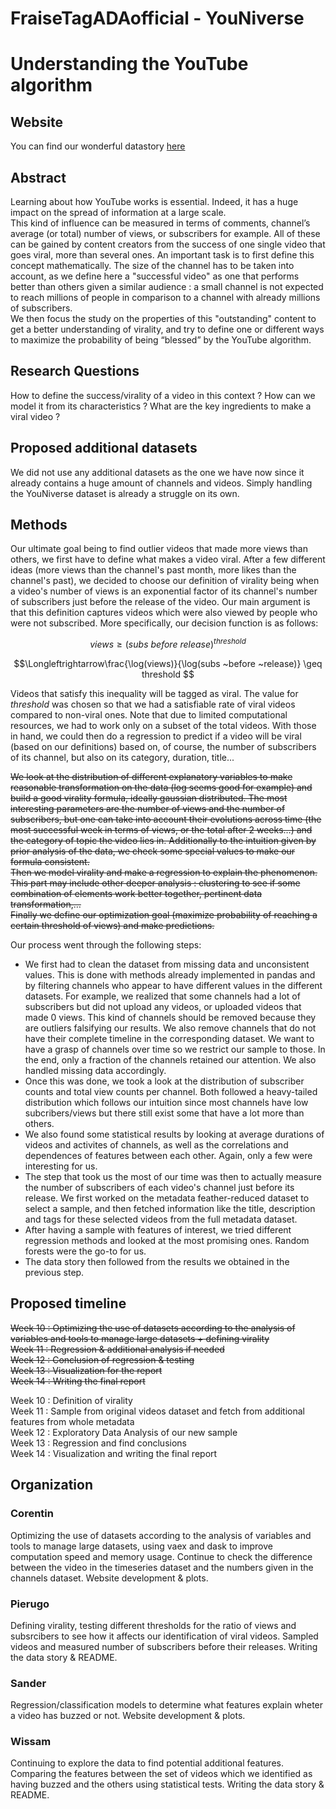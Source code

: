 # FraiseTagADAofficial - YouNiverse
# Understanding the YouTube algorithm

## Website
You can find our wonderful datastory [here](https://sandermiesen.github.io/FraiseTagADA_site/)

## Abstract
Learning about how YouTube works is essential. Indeed, it has a huge impact on the spread of information at a large scale.  
This kind of influence can be measured in terms of comments, channel’s average (or total) number of views, or subscribers for example. All of these can be gained by content creators from the success of one single video that goes viral, more than several ones. An important task is to first define this concept mathematically. The size of the channel has to be taken into account, as we define here a "successful video" as one that performs better than others given a similar audience : a small channel is not expected to reach millions of people in comparison to a channel with already millions of subscribers.  
We then focus the study on the properties of this "outstanding" content to get a better understanding of virality, and try to define one or different ways to maximize the probability of being “blessed” by the YouTube algorithm.

## Research Questions
How to define the success/virality of a video in this context ?
How can we model it from its characteristics ?
What are the key ingredients to make a viral video ?

## Proposed additional datasets
We did not use any additional datasets as the one we have now since it already contains a huge amount of channels and videos. Simply handling the YouNiverse dataset is already a struggle on its own.

## Methods
Our ultimate goal being to find outlier videos that made more views than others, we first have to define what makes a video viral. After a few different ideas (more views than the channel's past month, more likes than the channel's past), we decided to choose our definition of virality being when a video's number of views is an exponential factor of its channel's number of subscribers just before the release of the video. Our main argument is that this definition captures videos which were also viewed by people who were not subscribed.
More specifically, our decision function is as follows:

$$views \geq (subs ~before ~release)^{threshold}$$

$$\Longleftrightarrow\frac{\log(views)}{\log(subs ~before ~release)} \geq threshold $$

Videos that satisfy this inequality will be tagged as viral. The value for $threshold$ was chosen so that we had a satisfiable rate of viral videos compared to non-viral ones.
Note that due to limited computational resources, we had to work only on a subset of the total videos. 
With those in hand, we could then do a regression to predict if a video will be viral (based on our definitions) based on, of course, the number of subscribers of its channel, but also on its category, duration, title...

~~We look at the distribution of different explanatory variables to make reasonable transformation on the data (log seems good for example) and build a good virality formula, ideally gaussian distributed. The most interesting parameters are the number of views and the number of subscribers, but one can take into account their evolutions across time (the most successful week in terms of views, or the total after 2 weeks…) and the category of topic the video lies in. Additionally to the intuition given by prior analysis of the data, we check some special values to make our formula consistent.~~  
~~Then we model virality and make a regression to explain the phenomenon. This part may include other deeper analysis : clustering to see if some combination of elements work better together, pertinent data transformation,…~~  
~~Finally we define our optimization goal (maximize probability of reaching a certain threshold of views) and make predictions.~~

Our process went through the following steps:  
- We first had to clean the dataset from missing data and unconsistent values. This is done with methods already implemented in pandas and by filtering channels who appear to have different values in the different datasets. For example, we realized that some channels had a lot of subscribers but did not upload any videos, or uploaded videos that made 0 views. This kind of channels should be removed because they are outliers falsifying our results. We also remove channels that do not have their complete timeline in the corresponding dataset. We want to have a grasp of channels over time so we restrict our sample to those. In the end, only a fraction of the channels retained our attention. We also handled missing data accordingly.
- Once this was done, we took a look at the distribution of subscriber counts and total view counts per channel. Both followed a heavy-tailed distribution which follows our intuition since most channels have low subcribers/views but there still exist some that have a lot more than others.
- We also found some statistical results by looking at average durations of videos and activites of channels, as well as the correlations and dependences of features between each other. Again, only a few were interesting for us.
- The step that took us the most of our time was then to actually measure the number of subscribers of each video's channel just before its release. We first worked on the metadata feather-reduced dataset to select a sample, and then fetched information like the title, description and tags for these selected videos from the full metadata dataset.
- After having a sample with features of interest, we tried different regression methods and looked at the most promising ones. Random forests were the go-to for us.
- The data story then followed from the results we obtained in the previous step.

## Proposed timeline
~~Week 10 : Optimizing the use of datasets according to the analysis of variables and tools to manage large datasets + defining virality~~  
~~Week 11 : Regression & additional analysis if needed~~  
~~Week 12 : Conclusion of regression & testing~~  
~~Week 13 : Visualization for the report~~  
~~Week 14 : Writing the final report~~

Week 10 : Definition of virality  
Week 11 : Sample from original videos dataset and fetch from additional features from whole metadata  
Week 12 : Exploratory Data Analysis of our new sample  
Week 13 : Regression and find conclusions  
Week 14 : Visualization and writing the final report  

## Organization
### Corentin 
Optimizing the use of datasets according to the analysis of variables and tools to manage large datasets, using vaex and dask to improve computation speed and memory usage. Continue to check the difference between the video in the timeseries dataset and the numbers given in the channels dataset. Website development & plots.
### Pierugo 
Defining virality, testing different thresholds for the ratio of views and subsrcibers to see how it affects our identification of viral videos. Sampled videos and measured number of subscribers before their releases.
Writing the data story & README.
### Sander
Regression/classification models to determine what features explain wheter a video has buzzed or not. Website development & plots.
### Wissam
Continuing to explore the data to find potential additional features. Comparing the features between the set of videos which we identified as having buzzed and the others using statistical tests. Writing the data story & README.
